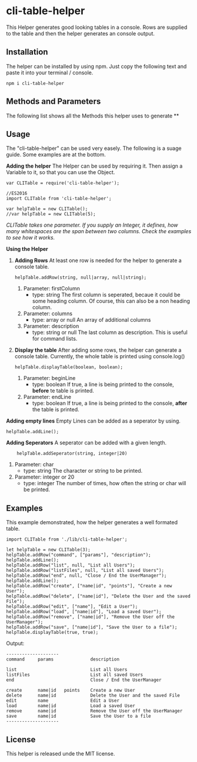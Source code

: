 
# cli-table-helper
This Helper generates good looking tables in a console. Rows are supplied to the table and then the helper generates an console output.
## Installation
The helper can be installed by using npm. Just copy the following text and paste it into your terminal / console.

    npm i cli-table-helper

## Methods and Parameters
The following list shows all the Methods this helper uses to generate
**

## Usage
The "cli-table-helper" can be used very easely. The following is a suage guide. Some examples are at the bottom.

**Adding the helper**
The Helper can be used by requiring it. Then assign a Variable to it, so that you can use the Object.

    var CLITable = require('cli-table-helper');
      
    //ES2016
    import CLITable from 'cli-table-helper';
    
    var helpTable = new CLITable();
    //var helpTable = new CLITable(5);
*CLITable takes one parameter. If you supply an Integer, it defines, how many whitespaces are the span between two columns. Check the examples to see how it works.*

**Using the Helper**

 1. **Adding Rows**
	 At least one row is needed for the helper to generate a console table.
	 
	    helpTable.addRow(string, null|array, null|string);
	
	1. Parameter: firstColumn
		- type: string
		The first column is seperated, becaue it could be some heading column. Of course, this can also be a non heading column.
	2. Parameter: columns
		- type: array or null
		An array of additional columns
	3. Parameter: description
		- type: string or null
		The last column as description. This is useful for command lists.
2. **Display the table**
	After adding some rows, the helper can generate a console table. Currently, the whole table is printed using console.log()
	
	   helpTable.displayTable(boolean, boolean);
	1. Parameter: beginLine
		- type: boolean
		If true, a line is being printed to the console, **before** te table is printed.
	2. Parameter: endLine
		- type: boolean
		If true, a line is being printed to the console, **after** the table is printed.
		
**Adding empty lines**
Empty Lines can be added as a seperator by using.

    helpTable.addLine();
    
**Adding Seperators**
A seperator can be added with a given length.

        helpTable.addSeperator(string, integer|20)
   1. Parameter: char
       - type: string
       The character or string to be printed.
   2. Parameter: integer or 20
       - type: integer
       The number of times, how often the string or char will be printed.
## Examples
This example demonstrated, how the helper generates a well formated table.

    import CLITable from './lib/cli-table-helper';
    
    let helpTable = new CLITable(3);
    helpTable.addRow("command", ["params"], "description");
    helpTable.addLine();
    helpTable.addRow("list", null, "List all Users");
    helpTable.addRow("listFiles", null, "List all saved Users");
    helpTable.addRow("end", null, "Close / End the UserManager");
    helpTable.addLine();
    helpTable.addRow("create", ["name|id", "points"], "Create a new User");
    helpTable.addRow("delete", ["name|id"], "Delete the User and the saved File");
    helpTable.addRow("edit", ["name"], "Edit a User");
    helpTable.addRow("load", ["name|id"], "Load a saved User");
    helpTable.addRow("remove", ["name|id"], "Remove the User off the UserManager");
    helpTable.addRow("save", ["name|id"], "Save the User to a file");
    helpTable.displayTable(true, true);
Output:

    --------------------
    command     params              description

    list                            List all Users
    listFiles                       List all saved Users
    end                             Close / End the UserManager

    create      name|id   points    Create a new User
    delete      name|id             Delete the User and the saved File
    edit        name                Edit a User
    load        name|id             Load a saved User
    remove      name|id             Remove the User off the UserManager
    save        name|id             Save the User to a file
    --------------------
## License
This helper is released unde the MIT license.
